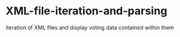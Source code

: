 # XML-file-iteration-and-parsing
iteration of XML files and display voting data contained within them
